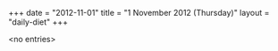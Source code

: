 +++
date = "2012-11-01"
title = "1 November 2012 (Thursday)"
layout = "daily-diet"
+++


\<no entries\>
